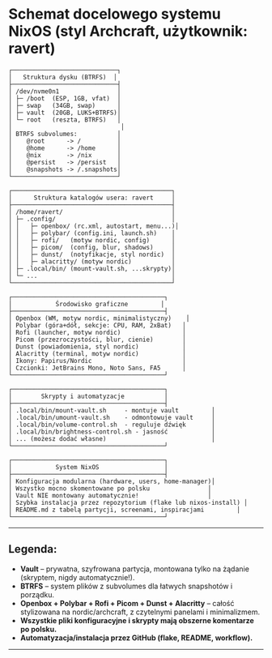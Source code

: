 # Schemat docelowego systemu NixOS (styl Archcraft, użytkownik: ravert)

```plaintext
┌─────────────────────────────┐
│   Struktura dysku (BTRFS)  │
├─────────────────────────────┤
│ /dev/nvme0n1                │
│ ├─ /boot  (ESP, 1GB, vfat)  │
│ ├─ swap   (34GB, swap)      │
│ ├─ vault  (20GB, LUKS+BTRFS)│
│ └─ root   (reszta, BTRFS)   │
│                              │
│ BTRFS subvolumes:           │
│    @root      -> /          │
│    @home      -> /home      │
│    @nix       -> /nix       │
│    @persist   -> /persist   │
│    @snapshots -> /.snapshots│
└─────────────────────────────┘

┌────────────────────────────────────────────┐
│      Struktura katalogów usera: ravert     │
├────────────────────────────────────────────┤
│ /home/ravert/                              │
│ ├─ .config/                                │
│ │   ├─ openbox/ (rc.xml, autostart, menu...)│
│ │   ├─ polybar/ (config.ini, launch.sh)    │
│ │   ├─ rofi/   (motyw nordic, config)      │
│ │   ├─ picom/  (config, blur, shadows)     │
│ │   ├─ dunst/  (notyfikacje, styl nordic)  │
│ │   ├─ alacritty/ (motyw nordic)           │
│ ├─ .local/bin/ (mount-vault.sh, ...skrypty)│
│ └─ ...                                     │
└────────────────────────────────────────────┘

┌──────────────────────────────────────────┐
│            Środowisko graficzne         │
├──────────────────────────────────────────┤
│ Openbox (WM, motyw nordic, minimalistyczny)    │
│ Polybar (góra+dół, sekcje: CPU, RAM, 2xBat)   │
│ Rofi (launcher, motyw nordic)                 │
│ Picom (przezroczystości, blur, cienie)        │
│ Dunst (powiadomienia, styl nordic)            │
│ Alacritty (terminal, motyw nordic)            │
│ Ikony: Papirus/Nordic                         │
│ Czcionki: JetBrains Mono, Noto Sans, FA5      │
└──────────────────────────────────────────┘

┌──────────────────────────────────────────┐
│        Skrypty i automatyzacje           │
├──────────────────────────────────────────┤
│ .local/bin/mount-vault.sh     - montuje vault         │
│ .local/bin/umount-vault.sh    - odmontowuje vault     │
│ .local/bin/volume-control.sh  - reguluje dźwięk       │
│ .local/bin/brightness-control.sh - jasność            │
│ ... (możesz dodać własne)                             │
└──────────────────────────────────────────┘

┌──────────────────────────────────────────┐
│            System NixOS                  │
├──────────────────────────────────────────┤
│ Konfiguracja modularna (hardware, users, home-manager)│
│ Wszystko mocno skomentowane po polsku                │
│ Vault NIE montowany automatycznie!                   │
│ Szybka instalacja przez repozytorium (flake lub nixos-install) │
│ README.md z tabelą partycji, screenami, inspiracjami         │
└──────────────────────────────────────────┘
```

---

## Legenda:

- **Vault** – prywatna, szyfrowana partycja, montowana tylko na żądanie (skryptem, nigdy automatycznie!).
- **BTRFS** – system plików z subvolumes dla łatwych snapshotów i porządku.
- **Openbox + Polybar + Rofi + Picom + Dunst + Alacritty** – całość stylizowana na nordic/archcraft, z czytelnymi panelami i minimalizmem.
- **Wszystkie pliki konfiguracyjne i skrypty mają obszerne komentarze po polsku.**
- **Automatyzacja/instalacja przez GitHub (flake, README, workflow).**

---

